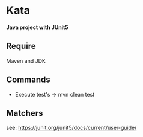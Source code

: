 # Kata

**Java project with JUnit5**

## Require
 Maven and JDK

## Commands
* Execute test's -> mvn clean test


## Matchers
 see: https://junit.org/junit5/docs/current/user-guide/

